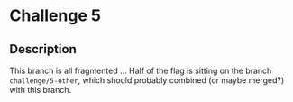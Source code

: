 # Challenge 5

## Description

This branch is all fragmented ... Half of the flag is sitting on the branch `challenge/5-other`, which should probably combined (or maybe merged?) with this branch.
